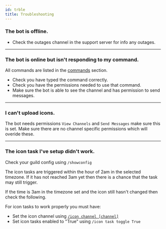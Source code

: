 ```yaml
---
id: trble
title: Troubleshooting
---
```


### The bot is offline.
- Check the outages channel in the support server for info any outages.

---

### The bot is online but isn't responding to my command.
All commands are listed in the [commands](cmds) section.
- Check you have typed the command correctly.
- Check you have the permissions needed to use that command.
- Make sure the bot is able to see the channel and has permission to send messages.

---

### I can't upload icons.

The bot needs permissions `View Channels` and `Send Messages` make sure this is set.
Make sure there are no channel specific permissions which will overide these.

---

### The icon task I've setup didn't work.

Check your guild config using `/showconfig`

The icon tasks are triggered within the hour of 2am in the selected timezone.
If it has not reached 3am yet then there is a chance that the task may still trigger.

If the time is 3am in the timezone set and the icon still hasn't changed then check the following.

For icon tasks to work properly you must have:
- Set the icon channel using [`/icon channel [channel]`](cmds#channel)
- Set icon tasks enabled to "True" using `/icon task toggle True`

